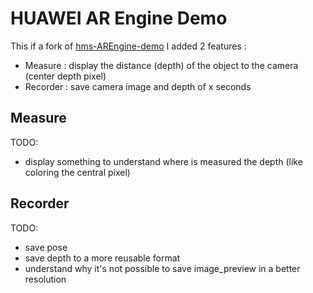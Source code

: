 # HUAWEI AR Engine Demo

This if a fork of [hms-AREngine-demo](https://github.com/HMS-Core/hms-AREngine-demo)
I added 2 features :
- Measure : display the distance (depth) of the object to the camera (center depth pixel)
- Recorder : save camera image and depth of x seconds

## Measure

TODO:
- display something to understand where is measured the depth (like coloring the central pixel)

## Recorder

TODO:
- save pose
- save depth to a more reusable format
- understand why it's not possible to save image_preview in a better resolution

